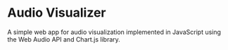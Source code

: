 # Audio Visualizer
A simple web app for audio visualization implemented in JavaScript using the Web Audio API and Chart.js library. 

